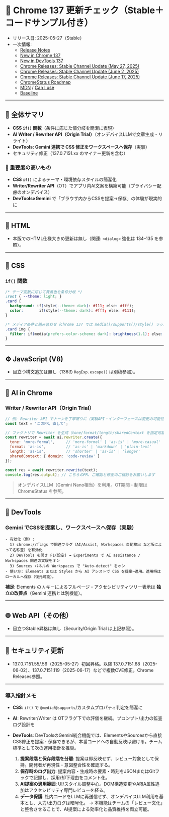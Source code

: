 # 🧭 Chrome 137 更新チェック（Stable＋コードサンプル付き）

- リリース日: 2025-05-27（Stable）
- 一次情報:
  - [Release Notes](https://developer.chrome.com/release-notes/137?hl=ja)
  - [New in Chrome 137](https://developer.chrome.com/blog/new-in-chrome-137)
  - [New in DevTools 137](https://developer.chrome.com/blog/new-in-devtools-137)
  - [Chrome Releases: Stable Channel Update (May 27, 2025)](https://chromereleases.googleblog.com/2025/05/stable-channel-update-for-desktop_27.html)
  - [Chrome Releases: Stable Channel Update (June 2, 2025)](https://chromereleases.googleblog.com/2025/06/stable-channel-update-for-desktop.html)
  - [Chrome Releases: Stable Channel Update (June 17, 2025)](https://chromereleases.googleblog.com/2025/06/stable-channel-update-for-desktop_17.html)
  - [ChromeStatus Roadmap](https://chromestatus.com/roadmap)
  - [MDN](https://developer.mozilla.org/ja/docs/Web) / [Can I use](https://caniuse.com/)
  - [Baseline](https://web.dev/baseline?hl=ja)

---

## 🔹 全体サマリ
- **CSS `if()` 関数**（条件に応じた値分岐を簡潔に表現）
- **AI Writer / Rewriter API（Origin Trial）**（オンデバイスLLMで文章生成・リライト）
- **DevTools: Gemini 連携で CSS 修正をワークスペースへ保存**（実験）
- セキュリティ修正（137.0.7151.xx のマイナー更新を含む）

### 🚨 重要度の高いもの
- **CSS `if()`** によるテーマ・環境依存スタイルの簡潔化
- **Writer/Rewriter API**（OT）でアプリ内AI文案を構築可能（プライバシー配慮のオンデバイス）
- **DevTools×Gemini** で「ブラウザ内からCSSを提案→保存」の体験が現実的に

---

## 🧩 HTML
- 本版でのHTML仕様大きめ更新は無し（関連: `<dialog>` 強化は 134–135 を参照）。

---

## 🎨 CSS
### `if()` 関数
```css
/* テーマ変数に応じて背景色を条件分岐 */
:root { --theme: light; }
.card {
  background: if(style(--theme: dark): #111; else: #fff);
  color:       if(style(--theme: dark): #fff; else: #111);
}

/* メディア条件と組み合わせ（Chrome 137 では media()/supports()/style() ラッパーが必要） */
.card img {
  filter: if(media(prefers-color-scheme: dark): brightness(1.1); else: none);
}
```

---

## ⚙️ JavaScript (V8)
- 目立つ構文追加は無し（136の `RegExp.escape()` は別稿参照）。

---

## 🧠 AI in Chrome
### Writer / Rewriter API（Origin Trial）
```js
// 例: Rewriter API でトーンを丁寧寄りに（実験API・インターフェースは変更の可能性あり）
const text = 'このPR、直して';

// ファクトリで Rewriter を生成（tone/format/length/sharedContext を指定可能）
const rewriter = await ai.rewriter.create({
  tone: 'more-formal',     // 'more-formal' | 'as-is' | 'more-casual'
  format: 'as-is',         // 'as-is' | 'markdown' | 'plain-text'
  length: 'as-is',         // 'shorter' | 'as-is' | 'longer'
  sharedContext: { domain: 'code-review' }
});

const res = await rewriter.rewrite(text);
console.log(res.output); // こちらのPR、ご確認と修正のご検討をお願いします
```
> オンデバイスLLM（Gemini Nano相当）を利用。OT期間・制限は ChromeStatus を参照。

---

## 🧰 DevTools
### Gemini でCSSを提案し、ワークスペースへ保存（実験）
```text
- 有効化（例）:
  1) chrome://flags で関連フラグ（AI/Assist, Workspaces 自動検出 など版によって名称差）を有効化
  2) DevTools を開き F1(設定) → Experiments で AI assistance / Workspaces 関連の実験をオン
  3) Sources パネルの Workspaces で "Auto-detect" をオン
- 使い方: Elements または Styles から AI アシストで CSS を提案→適用。適用時はローカルへ保存（復元可能）。
```

**補足**: Elements の `A` キーによるフルページ・アクセシビリティツリー表示は **独立の改善点**（Gemini 連携とは別機能）。

---

## 🌐 Web API（その他）
- 目立つStable昇格は無し（Security/Origin Trial は上記参照）。

---

## 🧾 セキュリティ更新
- 137.0.7151.55/.56（2025-05-27）初回昇格。以降 137.0.7151.68（2025-06-02）、137.0.7151.119（2025-06-17）などで複数CVE修正。Chrome Releases参照。

---

### 導入指針メモ
- **CSS**: `if()` で `@media`/`@supports`/カスタムプロパティ判定を簡潔に
- **AI**: Rewriter/Writer は OTフラグ下での評価を継続。プロンプト/出力の監査ログ設計を
- **DevTools**: DevToolsのGemini統合機能では、ElementsやSourcesから直接CSS修正を提案・保存できるが、本番コードへの自動反映は避ける。チーム標準として次の運用指針を推奨。

  1. **提案段階と保存段階を分離**: 提案は即反映せず、レビュー対象として保持。開発者が再現性・意図整合性を確認する。
  2. **保存時のログ出力**: 提案内容・生成時の要素・時刻をJSONまたはGitフックで記録し、採用/却下理由をコメント化。
  3. **AI提案の適用範囲**: UI/スタイル調整中心。DOM構造変更やARIA属性追加はアクセシビリティ専門レビューを経る。
  4. **データ保護**: 社内コードをLLMに再送信せず、オンデバイスLLM利用を基本とし、入力/出力ログは暗号化。
  → 本機能はチームの「レビュー文化」と整合させることで、AI提案による効率化と品質維持を両立可能。
